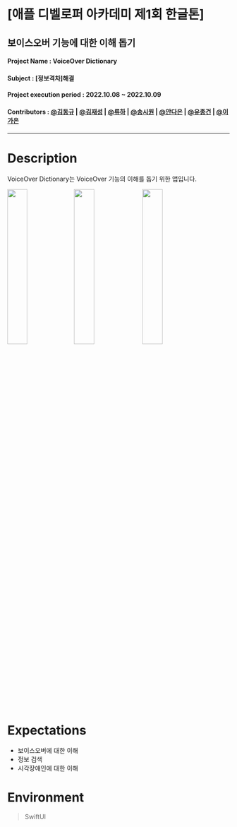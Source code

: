 

# [애플 디벨로퍼 아카데미 제1회 한글톤]

## 보이스오버 기능에 대한 이해 돕기

#### Project Name : VoiceOver Dictionary

#### Subject : [정보격차]해결

#### Project execution period : 2022.10.08 ~ 2022.10.09

#### Contributors : [@김동규](https://github.com/Dorodong96) | [@김재성](https://github.com/GroundDev) |  [@류하](https://github.com/seodam-hst) | [@송시원](https://github.com/song-cool) | [@안다은](https://github.com/dana0315/Test-Kraken) | [@유종건](https://github.com/mycookie1) | [@이가은](https://github.com/rriver2) 

---------------------------------
# Description
VoiceOver Dictionary는 VoiceOver 기능의 이해를 돕기 위한 앱입니다.

<img src = "https://user-images.githubusercontent.com/103025266/194749111-5f170789-3f71-411e-a289-dfce6447674b.png" width = "30%" height = "30%"><img src = "https://user-images.githubusercontent.com/103025266/194749184-5f5f088b-7fc9-4f04-8150-4c6945ebe191.png" width = "30%" height = "30%"> <img src = "https://user-images.githubusercontent.com/103025266/194749232-1fa62926-67f9-40d7-b9ee-42368cea57f6.png" width = "30%" height = "30%"> 


# Expectations
* 보이스오버에 대한 이해
* 정보 검색
* 시각장애인에 대한 이해

# Environment
> SwiftUI
